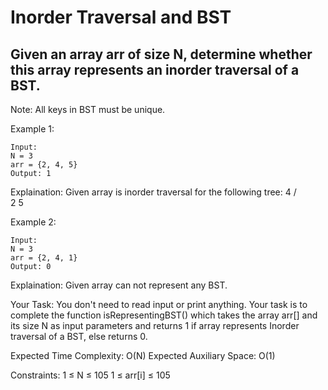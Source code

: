 # Inorder Traversal and BST

## Given an array arr of size N, determine whether this array represents an inorder traversal of a BST. 

Note: All keys in BST must be unique.

Example 1:

    Input:
    N = 3
    arr = {2, 4, 5}
    Output: 1

Explaination: 
Given array is inorder traversal for the following tree:
    4
   / \
  2   5


Example 2:

    Input:
    N = 3
    arr = {2, 4, 1}
    Output: 0

Explaination: 
Given array can not represent any BST.


Your Task:
You don't need to read input or print anything. Your task is to complete the function isRepresentingBST() which takes the array arr[] and its size N as input parameters and returns 1 if array represents Inorder traversal of a BST, else returns 0.

Expected Time Complexity: O(N)
Expected Auxiliary Space: O(1)

Constraints:
1 ≤ N ≤ 105
1 ≤ arr[i] ≤ 105

